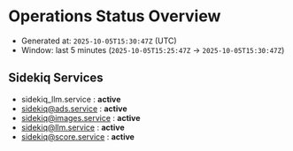 # Operations Status Overview

- Generated at: `2025-10-05T15:30:47Z` (UTC)
- Window: last 5 minutes (`2025-10-05T15:25:47Z` → `2025-10-05T15:30:47Z`)

## Sidekiq Services
- sidekiq_llm.service : **active**
- sidekiq@ads.service : **active**
- sidekiq@images.service : **active**
- sidekiq@llm.service : **active**
- sidekiq@score.service : **active**

